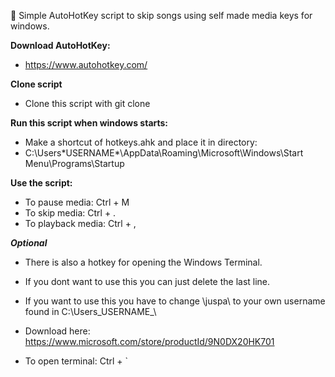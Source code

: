 :cake: Simple AutoHotKey script to skip songs using self made media keys for windows.

**Download AutoHotKey:**
- https://www.autohotkey.com/

**Clone script**
- Clone this script with git clone

**Run this script when windows starts:**
- Make a shortcut of hotkeys.ahk and place it in directory:
- C:\Users\*USERNAME*\AppData\Roaming\Microsoft\Windows\Start Menu\Programs\Startup

**Use the script:**
- To pause media:     Ctrl + M
- To skip media:      Ctrl + .
- To playback media:  Ctrl + ,

**_Optional_**
- There is also a hotkey for opening the Windows Terminal.
- If you dont want to use this you can just delete the last line.
- If you want to use this you have to change \juspa\ to your own username found in C:\Users\_USERNAME_\

- Download here: https://www.microsoft.com/store/productId/9N0DX20HK701
- To open terminal:   Ctrl + `
